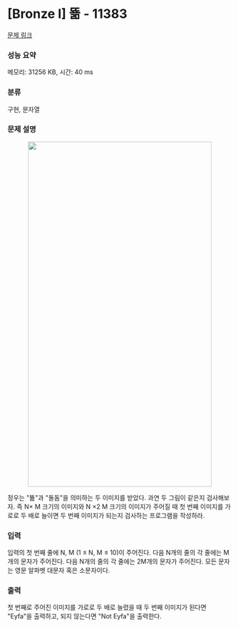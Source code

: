 # [Bronze I] 뚊 - 11383 

[문제 링크](https://www.acmicpc.net/problem/11383) 

### 성능 요약

메모리: 31256 KB, 시간: 40 ms

### 분류

구현, 문자열

### 문제 설명

<p style="text-align: center;"><img alt="" src="" style="height:775px; width:412px"></p>

<p>정우는 "뚊"과 "돌돔"을 의미하는 두 이미지를 받았다. 과연 두 그림이 같은지 검사해보자. 즉 N× M 크기의 이미지와 N ×2 M 크기의 이미지가 주어질 때 첫 번째 이미지를 가로로 두 배로 늘이면 두 번째 이미지가 되는지 검사하는 프로그램을 작성하라.</p>

### 입력 

 <p>입력의 첫 번째 줄에 N, M (1 ≤ N, M ≤ 10)이 주어진다. 다음 N개의 줄의 각 줄에는 M개의 문자가 주어진다. 다음 N개의 줄의 각 줄에는 2M개의 문자가 주어진다. 모든 문자는 영문 알파벳 대문자 혹은 소문자이다.</p>

### 출력 

 <p>첫 번째로 주어진 이미지를 가로로 두 배로 늘렸을 때 두 번째 이미지가 된다면 "Eyfa"을 출력하고, 되지 않는다면 "Not Eyfa"을 출력한다.</p>

